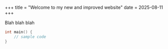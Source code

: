 +++
title = "Welcome to my new and improved website"
date = 2025-08-11
+++

Blah blah blah

```cpp
int main() {
    // sample code 
}
```
